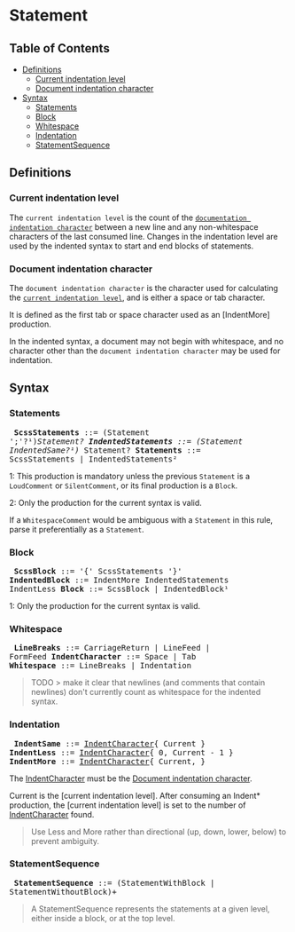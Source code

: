 # Statement

## Table of Contents

* [Definitions](#definitions)
  * [Current indentation level](#current-indentation-level)
  * [Document indentation character](#document-indentation-character)
* [Syntax](#syntax)
  * [Statements](#statements)
  * [Block](#block)
  * [Whitespace](#whitespace)
  * [Indentation](#indentation)
  * [StatementSequence](#statementsequence)

## Definitions

### Current indentation level

The `current indentation level` is the count of the [`documentation indentation character`] between a new line and any non-whitespace characters of the last consumed line. Changes in the indentation level are used by the indented syntax to start and end blocks of statements.

[`documentation indentation character`]: #document-indentation-character

### Document indentation character

The `document indentation character` is the character used for calculating the [`current indentation level`], and is either a space or tab character.

[`current indentation level`]: #current-indentation-level

It is defined as the first tab or space character used as an [IndentMore] production.

In the indented syntax, a document may not begin with whitespace, and no character other than the `document indentation character` may be used for indentation.

## Syntax

### Statements

<x><pre>
**ScssStatements**      ::= (Statement ';'?¹)*Statement?
**IndentedStatements**  ::= (Statement IndentedSame?¹)* Statement?
**Statements**          ::= ScssStatements | IndentedStatements²
</pre></x>

1: This production is mandatory unless the previous `Statement` is a `LoudComment` or `SilentComment`, or its final production is a `Block`.

2: Only the production for the current syntax is valid.

If a `WhitespaceComment` would be ambiguous with a `Statement` in this rule, parse it preferentially as a `Statement`.

### Block

<x><pre>
**ScssBlock**      ::= '{' ScssStatements '}'
**IndentedBlock**  ::= IndentMore IndentedStatements IndentLess
**Block**          ::= ScssBlock | IndentedBlock¹
</pre></x>

1: Only the production for the current syntax is valid.

### Whitespace

<x><pre>
**LineBreaks**          ::= CarriageReturn | LineFeed | FormFeed
**IndentCharacter**     ::= Space | Tab
**Whitespace**          ::= LineBreaks | Indentation
</pre></x>

> TODO >  make it clear that newlines (and comments that contain newlines) don't currently count as whitespace for the indented syntax.

### Indentation

<x><pre>
**IndentSame**      ::= [IndentCharacter]{ Current }
**IndentLess**      ::= [IndentCharacter]{ 0, Current - 1 }
**IndentMore**      ::= [IndentCharacter]{ Current, }
</pre></x>

[IndentCharacter]: #whitespace

The [IndentCharacter] must be the [Document indentation character].

[Document indentation character]: #document-indentation-character

Current is the [current indentation level]. After consuming an Indent* production, the [current indentation level] is set to the number of [IndentCharacter] found.

> Use Less and More rather than directional (up, down, lower, below) to prevent
> ambiguity.

### StatementSequence

<x><pre> **StatementSequence**     ::= (StatementWithBlock |
StatementWithoutBlock)+ </pre></x>

> A StatementSequence represents the statements at a given level, either inside
> a block, or at the top level.
